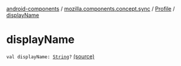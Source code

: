 [android-components](../../index.md) / [mozilla.components.concept.sync](../index.md) / [Profile](index.md) / [displayName](./display-name.md)

# displayName

`val displayName: `[`String`](https://kotlinlang.org/api/latest/jvm/stdlib/kotlin/-string/index.html)`?` [(source)](https://github.com/mozilla-mobile/android-components/blob/master/components/concept/sync/src/main/java/mozilla/components/concept/sync/OAuthAccount.kt#L138)